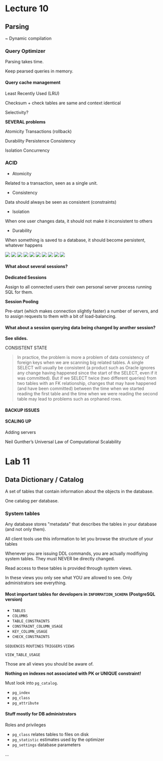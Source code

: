 # Lecture 10

## Parsing

~ Dynamic compilation

### Query Optimizer

Parsing takes time.

Keep pearsed queries in memory.

#### Query cache management

Least Recently Used (LRU)

Checksum + check tables are same and context identical

Selectivity?

**SEVERAL problems**

Atomicity Transactions (rollback)

Durability
Persistence
Consistency

Isolation Concurrency

### ACID

- Atomicity

Related to a transaction, seen as a single unit.

- Consistency

Data should always be seen as consistent (constraints)

- Isolation

When one user changes data, it should not make it inconsistent to others

- Durability

When something is saved to a database, it should become persistent, whatever happens

![](lecture10/1.png)
![](lecture10/2.png)
![](lecture10/3.png)
![](lecture10/4.png)
![](lecture10/5.png)
![](lecture10/6.png)
![](lecture10/7.png)
![](lecture10/8.png)
![](lecture10/9.png)
![](lecture10/10.png)

#### What about several sessions?

**Dedicated Sessions**

Assign to all connected users their own personal server process running SQL for them.

**Session Pooling**

Pre-start (which makes connection slightly faster) a number of servers, and to assign requests to them with a bit of load-balancing.

#### What about a session querying data being changed by another session?

**See slides.**

CONSISTENT STATE

> In practice, the problem is more a problem of data consistency of foreign keys when we are scanning big related tables. A single SELECT will usually be consistent (a product such as Oracle ignores any change having happened since the start of the SELECT, even if it was committed). But if we SELECT twice (two different queries) from two tables with an FK relationship, changes that may have happened (and have been committed) between the time when we started reading the first table and the time when we were reading the second table may lead to problems such as orphaned rows.

#### BACKUP ISSUES

#### SCALING UP

Adding servers

Neil Gunther’s
Universal Law of Computational Scalability

# Lab 11

## Data Dictionary / Catalog

A set of tables that contain information about the objects in the database.

One catalog per database.

### System tables

Any database stores "metadata" that describes the tables in your database (and not only them).

All client tools use this information to let you browse the structure of your tables

Whenever you are issuing DDL commands, you are actually modifiying system tables. They must NEVER be directly changed.

Read access to these tables is provided through system views.

In these views you only see what YOU are allowed to see. Only administrators see everything.

#### Most important tables for developers in `INFORMATION_SCHEMA` (PostgreSQL version)

- `TABLES`
- `COLUMNS`
- `TABLE_CONSTRAINTS`
- `CONSTRAINT_COLUMN_USAGE`
- `KEY_COLUMN_USAGE`
- `CHECK_CONSTRAINTS`

`SEQUENCES` `ROUTINES` `TRIGGERS` `VIEWS`

`VIEW_TABLE_USAGE`

Those are all views you should be aware of.

**Nothing on indexes not associated with PK or UNIQUE constraint!**

Must look into `pg_catalog`.

- `pg_index`
- `pg_class`
- `pg_attribute`

#### Stuff mostly for DB administrators

Roles and privileges

- `pg_class` relates tables to files on disk
- `pg_statistic` estimates used by the optimizer
- `pg_settings` database parameters





...
